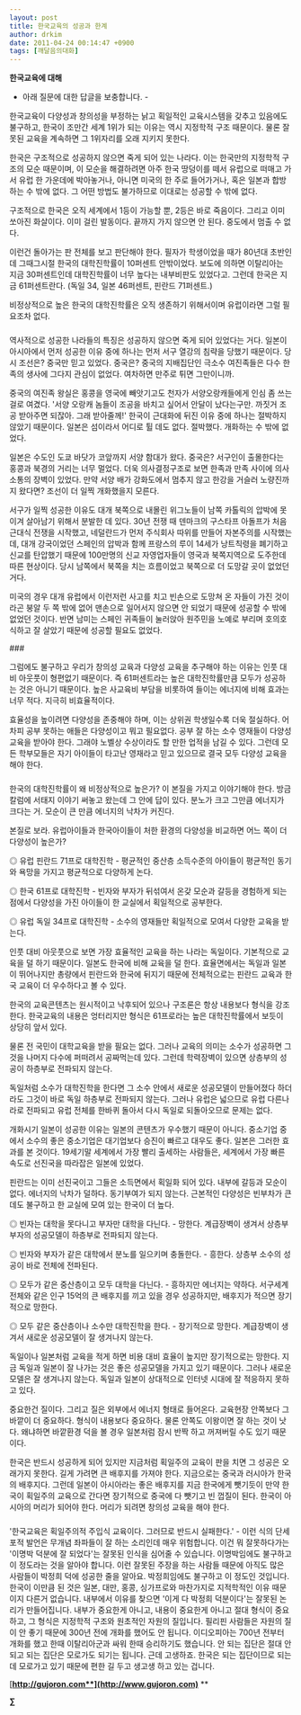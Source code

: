 ```yaml
---
layout: post
title: 한국교육의 성공과 한계
author: drkim
date: 2011-04-24 00:14:47 +0900
tags: [깨달음의대화]
---
```

**한국교육에 대해**


   
- 아래 질문에 대한 답글을 보충합니다. -  


  


한국교육이 다양성과 창의성을 부정하는 낡고 획일적인 교육시스템을 갖추고 있음에도 불구하고, 한국이 조만간 세계 1위가 되는 이유는 역시 지정학적 구조 때문이다. 물론 잘못된 교육을 계속하면 그 1위자리를 오래 지키지 못한다.

  


한국은 구조적으로 성공하지 않으면 죽게 되어 있는 나라다. 이는 한국만의 지정학적 구조의 모순 때문이며, 이 모순을 해결하려면 아주 한국 땅덩이를 떼서 유럽으로 떠매고 가서 유럽 한 가운데에 박아놓거나, 아니면 미국의 한 주로 들어가거나, 혹은 일본과 합방하는 수 밖에 없다. 그 어떤 방법도 불가하므로 이대로는 성공할 수 밖에 없다. 

  


구조적으로 한국은 오직 세계에서 1등이 가능할 뿐, 2등은 바로 죽음이다. 그리고 이미 쏘아진 화살이다. 이미 걸린 발동이다. 끝까지 가지 않으면 안 된다. 중도에서 멈출 수 없다. 

  


이런건 돌아가는 판 전체를 보고 판단해야 한다. 필자가 학생이었을 때가 80년대 초반인데 그때그시절 한국의 대학진학률이 10퍼센트 안밖이었다. 보도에 의하면 이탈리아는 지금 30퍼센트인데 대학진학률이 너무 높다는 내부비판도 있었다고. 그런데 한국은 지금 61퍼센트란다. (독일 34, 일본 46퍼센트, 핀란드 71퍼센트.)

  


비정상적으로 높은 한국의 대학진학률은 오직 생존하기 위해서이며 유럽이라면 그럴 필요조차 없다. 

  


###

  


역사적으로 성공한 나라들의 특징은 성공하지 않으면 죽게 되어 있었다는 거다. 일본이 아시아에서 먼저 성공한 이유 중에 하나는 먼저 서구 열강의 침략을 당했기 때문이다. 당시 조선은? 중국만 믿고 있었다. 중국은? 중국의 지배집단인 극소수 여진족들은 다수 한족의 생사에 그다지 관심이 없었다. 여차하면 만주로 튀면 그만이니까.

  


중국의 여진족 왕실은 홍콩을 영국에 빼앗기고도 천자가 서양오랑캐들에게 인심 좀 쓰는 걸로 여겼다. '서양 오랑캐 놈들이 조공을 바치고 싶어서 안달이 났다는구만. 까짓거 조공 받아주면 되잖아. 그래 받아줄께!' 한국이 근대화에 뒤진 이유 중에 하나는 절박하지 않았기 때문이다. 일본은 섬이라서 어디로 튈 데도 없다. 절박했다. 개화하는 수 밖에 없었다.

  


일본은 수도인 도쿄 바닷가 코앞까지 서양 함대가 왔다. 중국은? 서구인이 출몰한다는 홍콩과 북경의 거리는 너무 멀었다. 더욱 의사결정구조로 보면 한족과 만족 사이에 의사소통의 장벽이 있었다. 만약 서양 배가 강화도에서 멈추지 않고 한강을 거슬러 노량진까지 왔다면? 조선이 더 일찍 개화했을지 모른다.

  


서구가 일찍 성공한 이유도 대개 북쪽으로 내몰린 위그노들이 남쪽 카톨릭의 압박에 못이겨 살아남기 위해서 분발한 데 있다. 30년 전쟁 때 덴마크의 구스타프 아돌프가 처음 근대식 전쟁을 시작했고, 네덜란드가 먼저 주식회사 따위를 만들어 자본주의를 시작했는데, 대개 강국이었던 스페인의 압박과 함께 프랑스의 루이 14세가 낭트칙령을 폐기하고 신교를 탄압했기 때문에 100만명의 신교 자영업자들이 영국과 북쪽지역으로 도주한데 따른 현상이다. 당시 남쪽에서 북쪽을 치는 흐름이었고 북쪽으로 더 도망갈 곳이 없었던 거다. 

  


미국의 경우 대개 유럽에서 이런저런 사고를 치고 빈손으로 도망쳐 온 자들이 가진 것이라곤 붕알 두 쪽 밖에 없어 맨손으로 일어서지 않으면 안 되었기 때문에 성공할 수 밖에 없었던 것이다. 반면 남미는 스페인 귀족들이 눌러앉아 원주민을 노예로 부리며 호의호식하고 잘 살았기 때문에 성공할 필요도 없었다. 

  


\### 

  


그럼에도 불구하고 우리가 창의성 교육과 다양성 교육을 추구해야 하는 이유는 인풋 대비 아웃풋이 형편없기 때문이다. 즉 61퍼센트라는 높은 대학진학률만큼 모두가 성공하는 것은 아니기 때문이다. 높은 사교육비 부담을 비롯하여 들이는 에너지에 비해 효과는 너무 적다. 지극히 비효율적이다. 

  


효율성을 높이려면 다양성을 존중해야 하며, 이는 상위권 학생일수록 더욱 절실하다. 어차피 공부 못하는 애들은 다양성이고 뭐고 필요없다. 공부 잘 하는 소수 영재들이 다양성 교육을 받아야 한다. 그래야 노벨상 수상이라도 할 만한 업적을 남길 수 있다. 그런데 모든 학부모들은 자기 아이들이 타고난 영재라고 믿고 있으므로 결국 모두 다양성 교육을 해야 한다.

  


###

  


한국의 대학진학률이 왜 비정상적으로 높은가? 이 본질을 가지고 이야기해야 한다. 방금 칼럼에 서태지 이야기 써놓고 왔는데 그 안에 답이 있다. 분노가 크고 그만큼 에너지가 크다는 거. 모순이 큰 만큼 에너지의 낙차가 커진다. 

  


본질로 보라. 유럽아이들과 한국아이들이 처한 환경의 다양성을 비교하면 어느 쪽이 더 다양성이 높은가? 

  


◎ 유럽 핀란드 71프로 대학진학 - 평균적인 중산층 소득수준의 아이들이 평균적인 동기와 욕망을 가지고 평균적으로 다양하게 논다. 

  


◎ 한국 61프로 대학진학 - 빈자와 부자가 뒤섞여서 온갖 모순과 갈등을 경험하게 되는 점에서 다양성을 가진 아이들이 한 교실에서 획일적으로 공부한다. 

  


◎ 유럽 독일 34프로 대학진학 - 소수의 영재들만 획일적으로 모여서 다양한 교육을 받는다. 

  


인풋 대비 아웃풋으로 보면 가장 효율적인 교육을 하는 나라는 독일이다. 기본적으로 교육을 덜 하기 때문이다. 일본도 한국에 비해 교육을 덜 한다. 효율면에서는 독일과 일본이 뛰어나지만 총량에서 핀란드와 한국에 뒤지기 때문에 전체적으로는 핀란드 교육과 한국 교육이 더 우수하다고 볼 수 있다. 

  


한국의 교육콘텐츠는 원시적이고 낙후되어 있으나 구조론은 항상 내용보다 형식을 강조한다. 한국교육의 내용은 엉터리지만 형식은 61프로라는 높은 대학진학률에서 보듯이 상당히 앞서 있다. 

  


물론 전 국민이 대학교육을 받을 필요는 없다. 그러나 교육의 의미는 소수가 성공하면 그것을 나머지 다수에 퍼떠려서 공짜먹는데 있다. 그런데 학력장벽이 있으면 상층부의 성공이 하층부로 전파되지 않는다. 

  


독일처럼 소수가 대학진학을 한다면 그 소수 안에서 새로운 성공모델이 만들어졌다 하더라도 그것이 바로 독일 하층부로 전파되지 않는다. 그러나 유럽은 넓으므로 유럽 다른나라로 전파되고 유럽 전체를 한바퀴 돌아서 다시 독일로 되돌아오므로 문제는 없다.

  


개화시기 일본이 성공한 이유는 일본의 콘텐츠가 우수했기 때문이 아니다. 중소기업 중에서 소수의 좋은 중소기업은 대기업보다 승진이 빠르고 대우도 좋다. 일본은 그러한 효과를 본 것이다. 19세기말 세계에서 가장 빨리 출세하는 사람들은, 세계에서 가장 빠른 속도로 선진국을 따라잡은 일본에 있었다.

  


핀란드는 이미 선진국이고 그들은 소득면에서 획일화 되어 있다. 내부에 갈등과 모순이 없다. 에너지의 낙차가 덜하다. 동기부여가 되지 않는다. 근본적인 다양성은 빈부차가 큰 데도 불구하고 한 교실에 모여 있는 한국이 더 높다.

  


◎ 빈자는 대학을 못다니고 부자만 대학을 다닌다. - 망한다. 계급장벽이 생겨서 상층부 부자의 성공모델이 하층부로 전파되지 않는다.

  


◎ 빈자와 부자가 같은 대학에서 분노를 일으키며 충돌한다. - 흥한다. 상층부 소수의 성공이 바로 전체에 전파된다.

  


◎ 모두가 같은 중산층이고 모두 대학을 다닌다. - 흥하지만 에너지는 약하다. 서구세계 전체와 같은 인구 15억의 큰 배후지를 끼고 있을 경우 성공하지만, 배후지가 적으면 장기적으로 망한다. 

  


◎ 모두 같은 중산층이나 소수만 대학진학을 한다. - 장기적으로 망한다. 계급장벽이 생겨서 새로운 성공모델이 잘 생겨나지 않는다.

  


독일이나 일본처럼 교육을 적게 하면 비용 대비 효율이 높지만 장기적으로는 망한다. 지금 독일과 일본이 잘 나가는 것은 좋은 성공모델을 가지고 있기 때문이다. 그러나 새로운 모델은 잘 생겨나지 않는다. 독일과 일본이 상대적으로 인터넷 시대에 잘 적응하지 못하고 있다. 

  


중요한건 질이다. 그리고 질은 외부에서 에너지 형태로 들어온다. 교육현장 안쪽보다 그 바깥이 더 중요하다. 형식이 내용보다 중요하다. 물론 안쪽도 이왕이면 잘 하는 것이 낫다. 왜냐하면 바깥환경 덕을 볼 경우 일본처럼 잠시 반짝 하고 꺼져버릴 수도 있기 때문이다. 

  


한국은 반드시 성공하게 되어 있지만 지금처럼 획일주의 교육이 판을 치면 그 성공은 오래가지 못한다. 길게 가려면 큰 배후지를 가져야 한다. 지금으로는 중국과 러시아가 한국의 배후지다. 그런데 일본이 아시아라는 좋은 배후지를 지금 한국에게 뺏기듯이 만약 한국이 획일주의 교육으로 간다면 장기적으로 중국에 다 뺏기고 빈 껍질이 된다. 한국이 아시아의 머리가 되어야 한다. 머리가 되려면 창의성 교육을 해야 한다. 

  


###

  


'한국교육은 획일주의적 주입식 교육이다. 그러므로 반드시 실패한다.' - 이런 식의 단세포적 발언은 무개념 좌파들이 잘 하는 소리인데 매우 위험합니다. 이건 뭐 잘못하다가는 '이명박 덕분에 잘 되었다'는 잘못된 인식을 심어줄 수 있습니다. 이명박임에도 불구하고 이 정도라는 것을 알아야 합니다. 이런 잘못된 주장을 하는 사람들 때문에 아직도 많은 사람들이 박정희 덕에 성공한 줄을 알아요. 박정희임에도 불구하고 이 정도인 것입니다. 한국이 이만큼 된 것은 일본, 대만, 홍콩, 싱가프로와 마찬가지로 지적학적인 이유 때문이지 다른거 없습니다. 내부에서 이유를 찾으면 '이게 다 박정희 덕분이다'는 잘못된 논리가 만들어집니다. 내부가 중요한게 아니고, 내용이 중요한게 아니고 절대 형식이 중요하고, 그 형식은 지정학적 구조와 원초적인 자원의 질입니다. 필리핀 사람들은 자원의 질이 안 좋기 때문에 300년 전에 개화를 했어도 안 됩니다. 이디오피아는 700년 전부터 개화를 했고 한때 이탈리아군과 싸워 한때 승리하기도 했습니다. 안 되는 집단은 절대 안 되고 되는 집단은 모로가도 되기는 됩니다. 근데 고생하죠. 한국은 되는 집단이므로 되는데 모로가고 있기 때문에 편한 길 두고 생고생 하고 있는 겁니다.  


  


  


  


  




[**http://gujoron.com**](http://www.gujoron.com)** 
**

**∑**